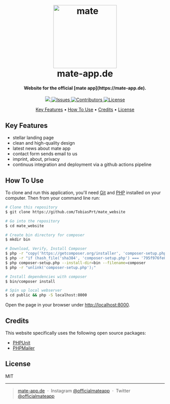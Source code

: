 <h1 align="center">
  <br>
  <a href="http://mate-app.de">
      <img src="https://github.com/TobiasPrt/mate-app/blob/master/readmeicon.png" alt="mate" width="200">
  </a>
  <br>
  mate-app.de
  <br>
</h1>

<h4 align="center">Website for the official [mate app](https://mate-app.de).</h4>

<p align="center">
  <a href="https://codecov.io/gh/TobiasPrt/mate_website_">
    <img src="https://codecov.io/gh/TobiasPrt/mate_website/branch/master/graph/badge.svg" />
  </a>
  <a href="https://github.com/TobiasPrt/mate_website_/issues/">
    <img src="https://img.shields.io/github/issues/TobiasPrt/mate_website"
         alt="Issues">
  </a>
  <a href="https://github.com/TobiasPrt/mate_website_/graphs/contributors">
    <img src="https://img.shields.io/github/contributors/TobiasPrt/mate_website"
         alt="Contributors">
  </a>
  <a href="https://github.com/TobiasPrt/mate_website_/LICENSE.md">
    <img src="https://img.shields.io/badge/License-MIT-blue.svg"
         alt="License">
  </a>
  
  
</p>

<p align="center">
  <a href="#key-features">Key Features</a> •
  <a href="#how-to-use">How To Use</a> •
  <a href="#credits">Credits</a> •
  <a href="#license">License</a>
</p>

<!-- <h1 align="center">
    <a href="http://mate-app.de">
      <img src="https://tobiaspoertner.com/img/matepreview.jpg" alt="mate mockup" width="800">
  </a>
</h1> -->


## Key Features

* stellar landing page
* clean and high-quality design
* latest news about mate app
* contact form sends email to us
* imprint, about, privacy
* continuus integration and deployment via a github actions pipeline

## How To Use
To clone and run this application, you'll need [Git](https://git-scm.com) and [PHP](https://www.php.net/manual/en/install.php) installed on your computer. Then from your command line run:

```bash
# Clone this repository
$ git clone https://github.com/TobiasPrt/mate_website

# Go into the repository
$ cd mate_website

# Create bin directory for composer
$ mkdir bin

# Download, Verify, Install Composer
$ php -r "copy('https://getcomposer.org/installer', 'composer-setup.php');"
$ php -r "if (hash_file('sha384', 'composer-setup.php') === '795f976fe0ebd8b75f26a6dd68f78fd3453ce79f32ecb33e7fd087d39bfeb978342fb73ac986cd4f54edd0dc902601dc') { echo 'Installer verified'; } else { echo 'Installer corrupt'; unlink('composer-setup.php'); } echo PHP_EOL;"
$ php composer-setup.php --install-dir=bin --filename=composer
$ php -r "unlink('composer-setup.php');"

# Install dependencies with composer
$ bin/composer install

# Spin up local webserver
$ cd public && php -S localhost:8000
```

Open the page in your browser under [http://localhost:8000](http://localhost:8000).

## Credits

This website specifically uses the following open source packages:

- [PHPUnit](https://github.com/sebastianbergmann/phpunit)
- [PHPMailer](https://github.com/PHPMailer/PHPMailer)

## License

MIT

---

> [mate-app.de](https://mate-app.de) &nbsp;&middot;&nbsp;
> Instagram [@officialmateapp](https://www.instagram.com/officialmateapp/) &nbsp;&middot;&nbsp;
> Twitter [@officialmateapp](https://twitter.com/officialmateapp)

